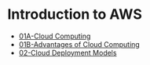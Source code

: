 # Introduction to AWS
- [01A-Cloud Computing](01A-Cloud%20Computing.md)
- [01B-Advantages of Cloud Computing](01B-Advantages%20of%20Cloud%20Computing.md)
- [02-Cloud Deployment Models](02-Cloud%20Deployment%20Models.md)